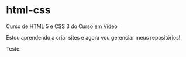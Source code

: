 # html-css
 Curso de HTML 5 e CSS 3 do Curso em Vídeo

 Estou aprendendo a criar sites e agora vou gerenciar meus repositórios!

 Teste.
